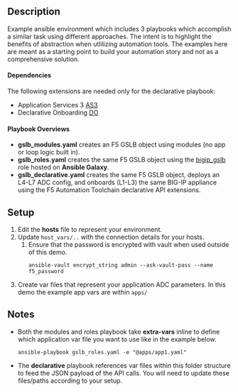 ## Description
Example ansible environment which includes 3 playbooks which accomplish a similar task using different approaches. The intent is to highlight the benefits of abstraction when utlilizing automation tools. The examples here are meant as a starting point to build your automation story and not as a comprehensive solution.

#### Dependencies
The following extensions are needed only for the declarative playbook:
* Application Services 3 [AS3](https://clouddocs.f5.com/products/extensions/f5-appsvcs-extension/latest/)
* Declarative Onboarding [DO](https://clouddocs.f5.com/products/extensions/f5-declarative-onboarding/latest/)

#### Playbook Overviews
* **gslb_modules.yaml** creates an F5 GSLB object using modules (no app or loop logic built in).
* **gslb_roles.yaml** creates the same F5 GSLB object using the [bigip_gslb](https://galaxy.ansible.com/f5devcentral/bigip_gslb) role hosted on **Ansible Galaxy**.
* **gslb_declarative.yaml** creates the same F5 GSLB object, deploys an L4-L7 ADC config, and onboards (L1-L3) the same BIG-IP appliance using the F5 Automation Toolchain declarative API extensions.


## Setup
1. Edit the **hosts** file to represent your environment.
1. Update `host_vars/..` with the connection details for your hosts.
    1. Ensure that the password is encrypted with vault when used outside of this demo.
       ```
       ansible-vault encrypt_string admin --ask-vault-pass --name f5_password
       ```
1. Create var files that represent your application ADC parameters. In this demo the example app vars are within `apps/`

## Notes
* Both the modules and roles playbook take **extra-vars** inline to define which application var file you want to use like in the example below.
    ```
    ansible-playbook gslb_roles.yaml -e "@apps/app1.yaml"
    ```
* The **declarative** playbook references var files within this folder structure to feed the JSON payload of the API calls. You will need to update these files/paths according to your setup.
